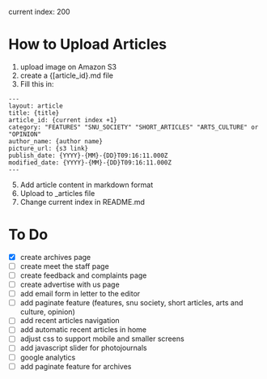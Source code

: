 current index: 200
# How to Upload Articles
1. upload image on Amazon S3
2. create a {[article_id}.md file
3. Fill this in:

```
---
layout: article
title: {title}
article_id: {current index +1}
category: "FEATURES" "SNU_SOCIETY" "SHORT_ARTICLES" "ARTS_CULTURE" or "OPINION" 
author_name: {author name}
picture_url: {s3 link}
publish_date: {YYYY}-{MM}-{DD}T09:16:11.000Z
modified_date: {YYYY}-{MM}-{DD}T09:16:11.000Z
---
```

5. Add article content in markdown format
6. Upload to _articles file
7. Change current index in README.md
# To Do
- [x] create archives page
- [ ] create meet the staff page
- [ ] create feedback and complaints page
- [ ] create advertise with us page
- [ ] add email form in letter to the editor
- [ ] add paginate feature (features, snu society, short articles, arts and culture, opinion)
- [ ] add recent articles navigation
- [ ] add automatic recent articles in home
- [ ] adjust css to support mobile and smaller screens
- [ ] add javascript slider for photojournals
- [ ] google analytics
- [ ] add paginate feature for archives
